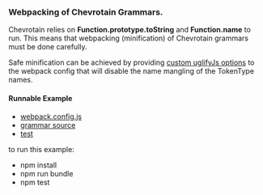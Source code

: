 ### Webpacking of Chevrotain Grammars.

Chevrotain relies on **Function.prototype.toString** and **Function.name**
to run. This means that webpacking (minification) of Chevrotain grammars must be done carefully.

Safe minification can be achieved by providing [custom uglifyJs options](https://webpack.js.org/configuration/optimization/#optimization-minimizer) to the webpack config
that will disable the name mangling of the TokenType names.

#### Runnable Example

-   [webpack.config.js](webpack.config.js)
-   [grammar source](./src/our_grammar.js)
-   [test](./test/webpack_spec.js)

to run this example:

-   npm install
-   npm run bundle
-   npm test
